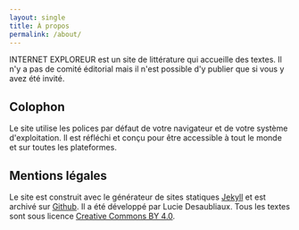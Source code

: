 ```yaml
---
layout: single
title: À propos
permalink: /about/
---
```


INTERNET EXPLOREUR est un site de littérature qui accueille des textes. Il n'y a pas de comité éditorial mais il n'est possible d'y publier que si vous y avez été invité.

## Colophon

Le site utilise les polices par défaut de votre navigateur et de votre système d'exploitation. Il est réfléchi et conçu pour être accessible à tout le monde et sur toutes les plateformes.

## Mentions légales

Le site est construit avec le générateur de sites statiques [Jekyll](https://github.com/jekyll/jekyll) et est archivé sur [Github](https://github.com/PQuod). Il a été développé par Lucie Desaubliaux. Tous les textes sont sous licence [Creative Commons BY 4.0](https://creativecommons.org/licenses/by/4.0/).
